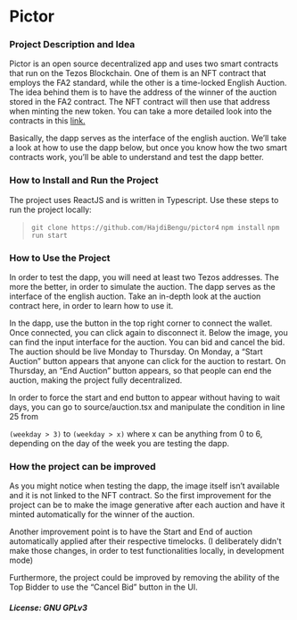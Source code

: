 # Pictor

### Project Description and Idea

Pictor is an open source decentralized app and uses two smart contracts that run on the Tezos Blockchain. One of them is an NFT contract that employs the FA2 standard, while the other is a time-locked English Auction. The idea behind them is to have the address of the winner of the auction stored in the FA2 contract. The NFT contract will then use that address when minting the new token. You can take a more detailed look into the contracts in this [link.](https://github.com/HajdiBengu/pictor-contracts)

Basically, the dapp serves as the interface of the english auction. We’ll take a look at how to use the dapp below, but once you know how the two smart contracts work, you’ll be able to understand and test the dapp better.

### How to Install and Run the Project

The project uses ReactJS and is written in Typescript. Use these steps to run the project locally:

> ```git clone https://github.com/HajdiBengu/pictor4```
> ```npm install```
> ```npm run start```

### How to Use the Project

In order to test the dapp, you will need at least two Tezos addresses. The more the better, in order to simulate the auction. The dapp serves as the interface of the english auction. Take an in-depth look at the auction contract here, in order to learn how to use it.

In the dapp, use the button in the top right corner to connect the wallet. Once connected, you can click again to disconnect it. Below the image, you can find the input interface for the auction. You can bid and cancel the bid. The auction should be live Monday to Thursday. On Monday, a “Start Auction” button appears that anyone can click for the auction to restart. On Thursday, an “End Auction” button appears, so that people can end the auction, making the project fully decentralized.

In order to force the start and end button to appear without having to wait days, you can go to source/auction.tsx and manipulate the condition in line 25 from

```(weekday > 3)``` to ```(weekday > x)``` where x can be anything from 0 to 6, depending on the day of the week you are testing the dapp.

### How the project can be improved

As you might notice when testing the dapp, the image itself isn’t available and it is not linked to the NFT contract. So the first improvement for the project can be to make the image generative after each auction and have it minted automatically for the winner of the auction.

Another improvement point is to have the Start and End of auction automatically applied after their respective timelocks. (I deliberately didn't make those changes, in order to test functionalities locally, in development mode)

Furthermore, the project could be improved by removing the ability of the Top Bidder to use the “Cancel Bid” button in the UI.

##### License: GNU GPLv3
